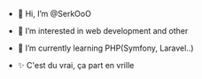 - 👋 Hi, I’m @SerkOoO
- 👀 I’m interested in web development and other
- 🌱 I’m currently learning PHP(Symfony, Laravel..)

- ✨ C'est du vrai, ça part en vrille

